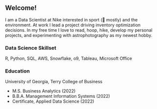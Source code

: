 ## Welcome!

I am a Data Scientist at Nike interested in sport (🏀 mostly) and the environment. At work I lead a project driving inventory optimization decisions. In my free time I love to read, hoop, hike, develop my personal projects, and experimenting with astrophotography as my newest hobby.

### Data Science Skillset
R, Python, SQL, AWS, Snowflake, o9, Tableau, Microsoft Office

### Education
University of Georgia, Terry College of Business
- M.S. Business Analytics (2022)
- B.B.A. Management Information Systems (2022)
- Certificate, Applied Data Science (2022)
